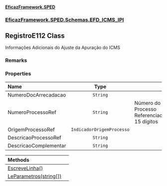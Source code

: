 #### [EficazFramework.SPED](EficazFrameworkSPED.md 'EficazFramework SPED')
### [EficazFramework.SPED.Schemas.EFD_ICMS_IPI](EficazFramework.SPED.Schemas.EFD_ICMS_IPI.md 'EficazFramework.SPED.Schemas.EFD_ICMS_IPI')

## RegistroE112 Class

Informações Adicionais do Ajuste da Apuração do ICMS

### Remarks
### Properties

| Name | Type | |
| :--- | :---: | :--- |
| NumeroDocArrecadacao | `String` |  |
| NumeroProcessoRef | `String` | Número do Processo Referenciado. 15 dígitos |
| OrigemProcessoRef | `IndicadorOrigemProcesso` |  |
| DescricaoProcessoRef | `String` |  |
| DescricaoComplementar | `String` |  |

| Methods | |
| :--- | :--- |
| [EscreveLinha()](EficazFramework.SPED.Schemas.EFD_ICMS_IPI/RegistroE112/EscreveLinha().md 'EficazFramework.SPED.Schemas.EFD_ICMS_IPI.RegistroE112.EscreveLinha()') | |
| [LeParametros(string[])](EficazFramework.SPED.Schemas.EFD_ICMS_IPI/RegistroE112/LeParametros(string[]).md 'EficazFramework.SPED.Schemas.EFD_ICMS_IPI.RegistroE112.LeParametros(string[])') | |
